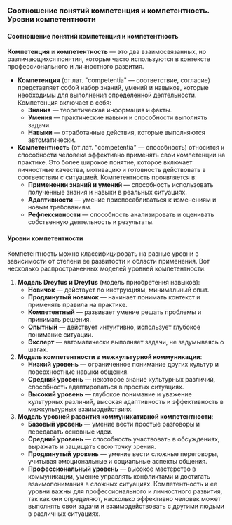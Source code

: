### Соотношение понятий компетенция и компетентность. Уровни компетентности
#### Соотношение понятий компетенция и компетентность
**Компетенция** и **компетентность** — это два взаимосвязанных, но различающихся понятия, которые часто используются в контексте профессионального и личностного развития.
- **Компетенция** (от лат. "competentia" — соответствие, согласие) представляет собой набор знаний, умений и навыков, которые необходимы для выполнения определенной деятельности. Компетенция включает в себя:
    - **Знания** — теоретическая информация и факты.
    - **Умения** — практические навыки и способности выполнять задачи.
    - **Навыки** — отработанные действия, которые выполняются автоматически.
- **Компетентность** (от лат. "competentia" — способность) относится к способности человека эффективно применять свои компетенции на практике. Это более широкое понятие, которое включает личностные качества, мотивацию и готовность действовать в соответствии с ситуацией. Компетентность проявляется в:
    - **Применении знаний и умений** — способность использовать полученные знания и навыки в реальных ситуациях.
    - **Адаптивности** — умение приспосабливаться к изменениям и новым требованиям.
    - **Рефлексивности** — способность анализировать и оценивать собственную деятельность и результаты.
#### Уровни компетентности
Компетентность можно классифицировать на разные уровни в зависимости от степени ее развитости и области применения. Вот несколько распространенных моделей уровней компетентности:
1. **Модель Dreyfus и Dreyfus** (модель приобретения навыков):
    - **Новичок** — действует по инструкциям, минимальный опыт.
    - **Продвинутый новичок** — начинает понимать контекст и применять правила на практике.
    - **Компетентный** — развивает умение решать проблемы и принимать решения.
    - **Опытный** — действует интуитивно, использует глубокое понимание ситуации.
    - **Эксперт** — автоматически выполняет задачи, не задумываясь о шагах.
2. **Модель компетентности в межкультурной коммуникации**:
    - **Низкий уровень** — ограниченное понимание других культур и поверхностные навыки общения.
    - **Средний уровень** — некоторое знание культурных различий, способность адаптироваться в простых ситуациях.
    - **Высокий уровень** — глубокое понимание и уважение культурных различий, высокая адаптивность и эффективность в межкультурных взаимодействиях.
3. **Модель уровней развития коммуникативной компетентности**:
    - **Базовый уровень** — умение вести простые разговоры и передавать основные идеи.
    - **Средний уровень** — способность участвовать в обсуждениях, выражать и защищать свою точку зрения.
    - **Продвинутый уровень** — умение вести сложные переговоры, учитывая эмоциональные и социальные аспекты общения.
    - **Профессиональный уровень** — высокое мастерство в коммуникации, умение управлять конфликтами и достигать взаимопонимания в сложных ситуациях.
Компетентность и ее уровни важны для профессионального и личностного развития, так как они определяют, насколько эффективно человек может выполнять свои задачи и взаимодействовать с другими людьми в различных ситуациях.